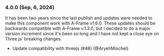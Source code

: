 ### 4.0.0 (Sep, 6, 2024)

It has been two years since the last publish and updates were needed to make this component work with A-Frame v1.6.0. These updates should be backwards compatible with A-Frame v.1.3.0, but I decided to do a major version increment since it's been so long and I have not kept a close eye on Three.js' breaking changes.

- Update compatibility with threejs (#46) (@AryehMischel)

